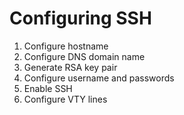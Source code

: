
# Configuring SSH

1. Configure hostname
2. Configure DNS domain name
3. Generate RSA key pair
4. Configure username and passwords
5. Enable SSH
6. Configure VTY lines 
